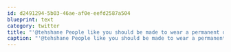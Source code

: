 ```yaml
---
id: d2491294-5b03-46ae-af0e-eefd2587a504
blueprint: text
category: twitter
title: "'@tehshane People like you should be made to wear a permanent disclaimer :)"
caption: "'@tehshane People like you should be made to wear a permanent disclaimer :)"
---
```

